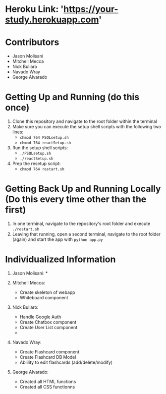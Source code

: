 # Heroku Link: 'https://your-study.herokuapp.com'


# Contributors

- Jason Molisani
- Mitchell Mecca
- Nick Bullaro
- Navado Wray
- George Alvarado


# Getting Up and Running (do this once)
1. Clone this repository and navigate to the root folder within the terminal
2. Make sure you can execute the setup shell scripts with the following two lines:
   - `chmod 764 PSQLsetup.sh`
   - `chmod 764 reactSetup.sh`
3. Run the setup shell scripts:
   - `./PSQLsetup.sh`
   - `./reactSetup.sh`
4. Prep the resetup script:
   - `chmod 764 restart.sh`


# Getting Back Up and Running Locally (Do this every time other than the first)
1. In one terminal, navigate to the repository's root folder and execute `./restart.sh`
2. Leaving that running, open a second terminal, navigate to the root folder (again) and start the app with `python app.py`


# Individualized Information

1. Jason Molisani: 
    * 

2. Mitchell Mecca: 
    * Create skeleton of webapp
    * Whiteboard component

3. Nick Bullaro: 
    * Handle Google Auth
    * Create Chatbox component
    * Create User List component
    * 

4. Navado Wray: 
    * Create Flashcard component
    * Create Flashcard DB Model
    * Ablility to edit flashcards (add/delete/modify)

5. George Alvarado: 
    * Created all HTML functions
    * Created all CSS functionns 
    

